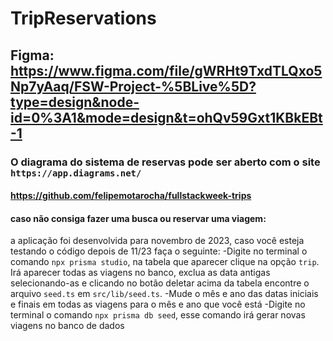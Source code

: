 # TripReservations

## Figma: https://www.figma.com/file/gWRHt9TxdTLQxo5Np7yAaq/FSW-Project-%5BLive%5D?type=design&node-id=0%3A1&mode=design&t=ohQv59Gxt1KBkEBt-1

### O diagrama do sistema de reservas pode ser aberto com o site `https://app.diagrams.net/`

#### https://github.com/felipemotarocha/fullstackweek-trips

#### caso não consiga fazer uma busca ou reservar uma viagem:
a aplicação foi desenvolvida para novembro de 2023, caso você esteja testando o código depois de 11/23
faça o seguinte:
-Digite no terminal o comando `npx prisma studio`, na tabela que aparecer clique na opção `trip`. Irá aparecer todas as viagens no banco, exclua as data antigas selecionando-as e clicando no botão deletar acima da tabela
encontre o arquivo `seed.ts` em `src/lib/seed.ts`.
-Mude o mês e ano das datas iniciais e finais em todas as viagens para o mês e ano que você está
-Digite no terminal o comando `npx prisma db seed`, esse comando irá gerar novas viagens no banco de dados
